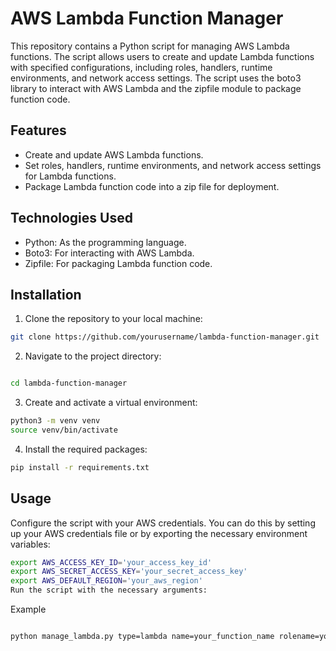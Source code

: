 # AWS Lambda Function Manager
This repository contains a Python script for managing AWS Lambda functions. The script allows users to create and update Lambda functions with specified configurations, including roles, handlers, runtime environments, and network access settings. The script uses the boto3 library to interact with AWS Lambda and the zipfile module to package function code.

## Features
- Create and update AWS Lambda functions.
- Set roles, handlers, runtime environments, and network access settings for Lambda functions.
- Package Lambda function code into a zip file for deployment.

## Technologies Used
- Python: As the programming language.
- Boto3: For interacting with AWS Lambda.
- Zipfile: For packaging Lambda function code.

## Installation
1. Clone the repository to your local machine:

```sh
git clone https://github.com/yourusername/lambda-function-manager.git

```
2. Navigate to the project directory:
```sh

cd lambda-function-manager
```

3. Create and activate a virtual environment:
```sh
python3 -m venv venv
source venv/bin/activate
```
4. Install the required packages:
```sh
pip install -r requirements.txt
```

## Usage
Configure the script with your AWS credentials. You can do this by setting up your AWS credentials file or by exporting the necessary environment variables:

```sh
export AWS_ACCESS_KEY_ID='your_access_key_id'
export AWS_SECRET_ACCESS_KEY='your_secret_access_key'
export AWS_DEFAULT_REGION='your_aws_region'
Run the script with the necessary arguments:
```
Example
```sh

python manage_lambda.py type=lambda name=your_function_name rolename=your_role_name handler=your_handler internetaccess=No intranetaccess=No runtime=python3.11 action=create newname=your_new_function_name
